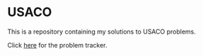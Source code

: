 # USACO


This is a repository containing my solutions to USACO problems. 

Click [here](https://docs.google.com/spreadsheets/d/1ZvLsrpPH6r9YltkeALDNIBiTkklweKdOnr5R9j09GjI/edit?usp=sharing) for the problem tracker.
